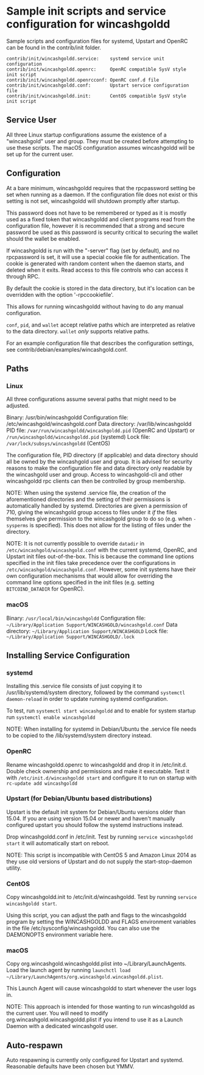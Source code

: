 Sample init scripts and service configuration for wincashgoldd
==========================================================

Sample scripts and configuration files for systemd, Upstart and OpenRC
can be found in the contrib/init folder.

    contrib/init/wincashgoldd.service:    systemd service unit configuration
    contrib/init/wincashgoldd.openrc:     OpenRC compatible SysV style init script
    contrib/init/wincashgoldd.openrcconf: OpenRC conf.d file
    contrib/init/wincashgoldd.conf:       Upstart service configuration file
    contrib/init/wincashgoldd.init:       CentOS compatible SysV style init script

Service User
---------------------------------

All three Linux startup configurations assume the existence of a "wincashgold" user
and group.  They must be created before attempting to use these scripts.
The macOS configuration assumes wincashgoldd will be set up for the current user.

Configuration
---------------------------------

At a bare minimum, wincashgoldd requires that the rpcpassword setting be set
when running as a daemon.  If the configuration file does not exist or this
setting is not set, wincashgoldd will shutdown promptly after startup.

This password does not have to be remembered or typed as it is mostly used
as a fixed token that wincashgoldd and client programs read from the configuration
file, however it is recommended that a strong and secure password be used
as this password is security critical to securing the wallet should the
wallet be enabled.

If wincashgoldd is run with the "-server" flag (set by default), and no rpcpassword is set,
it will use a special cookie file for authentication. The cookie is generated with random
content when the daemon starts, and deleted when it exits. Read access to this file
controls who can access it through RPC.

By default the cookie is stored in the data directory, but it's location can be overridden
with the option '-rpccookiefile'.

This allows for running wincashgoldd without having to do any manual configuration.

`conf`, `pid`, and `wallet` accept relative paths which are interpreted as
relative to the data directory. `wallet` *only* supports relative paths.

For an example configuration file that describes the configuration settings,
see contrib/debian/examples/wincashgold.conf.

Paths
---------------------------------

### Linux

All three configurations assume several paths that might need to be adjusted.

Binary:              /usr/bin/wincashgoldd
Configuration file:  /etc/wincashgold/wincashgold.conf
Data directory:      /var/lib/wincashgoldd
PID file:            `/var/run/wincashgoldd/wincashgoldd.pid` (OpenRC and Upstart) or `/run/wincashgoldd/wincashgoldd.pid` (systemd)
Lock file:           `/var/lock/subsys/wincashgoldd` (CentOS)

The configuration file, PID directory (if applicable) and data directory
should all be owned by the wincashgold user and group.  It is advised for security
reasons to make the configuration file and data directory only readable by the
wincashgold user and group.  Access to wincashgold-cli and other wincashgoldd rpc clients
can then be controlled by group membership.

NOTE: When using the systemd .service file, the creation of the aforementioned
directories and the setting of their permissions is automatically handled by
systemd. Directories are given a permission of 710, giving the wincashgold group
access to files under it _if_ the files themselves give permission to the
wincashgold group to do so (e.g. when `-sysperms` is specified). This does not allow
for the listing of files under the directory.

NOTE: It is not currently possible to override `datadir` in
`/etc/wincashgold/wincashgold.conf` with the current systemd, OpenRC, and Upstart init
files out-of-the-box. This is because the command line options specified in the
init files take precedence over the configurations in
`/etc/wincashgold/wincashgold.conf`. However, some init systems have their own
configuration mechanisms that would allow for overriding the command line
options specified in the init files (e.g. setting `BITCOIND_DATADIR` for
OpenRC).

### macOS

Binary:              `/usr/local/bin/wincashgoldd`
Configuration file:  `~/Library/Application Support/WINCASHGOLD/wincashgold.conf`
Data directory:      `~/Library/Application Support/WINCASHGOLD`
Lock file:           `~/Library/Application Support/WINCASHGOLD/.lock`

Installing Service Configuration
-----------------------------------

### systemd

Installing this .service file consists of just copying it to
/usr/lib/systemd/system directory, followed by the command
`systemctl daemon-reload` in order to update running systemd configuration.

To test, run `systemctl start wincashgoldd` and to enable for system startup run
`systemctl enable wincashgoldd`

NOTE: When installing for systemd in Debian/Ubuntu the .service file needs to be copied to the /lib/systemd/system directory instead.

### OpenRC

Rename wincashgoldd.openrc to wincashgoldd and drop it in /etc/init.d.  Double
check ownership and permissions and make it executable.  Test it with
`/etc/init.d/wincashgoldd start` and configure it to run on startup with
`rc-update add wincashgoldd`

### Upstart (for Debian/Ubuntu based distributions)

Upstart is the default init system for Debian/Ubuntu versions older than 15.04. If you are using version 15.04 or newer and haven't manually configured upstart you should follow the systemd instructions instead.

Drop wincashgoldd.conf in /etc/init.  Test by running `service wincashgoldd start`
it will automatically start on reboot.

NOTE: This script is incompatible with CentOS 5 and Amazon Linux 2014 as they
use old versions of Upstart and do not supply the start-stop-daemon utility.

### CentOS

Copy wincashgoldd.init to /etc/init.d/wincashgoldd. Test by running `service wincashgoldd start`.

Using this script, you can adjust the path and flags to the wincashgoldd program by
setting the WINCASHGOLDD and FLAGS environment variables in the file
/etc/sysconfig/wincashgoldd. You can also use the DAEMONOPTS environment variable here.

### macOS

Copy org.wincashgold.wincashgoldd.plist into ~/Library/LaunchAgents. Load the launch agent by
running `launchctl load ~/Library/LaunchAgents/org.wincashgold.wincashgoldd.plist`.

This Launch Agent will cause wincashgoldd to start whenever the user logs in.

NOTE: This approach is intended for those wanting to run wincashgoldd as the current user.
You will need to modify org.wincashgold.wincashgoldd.plist if you intend to use it as a
Launch Daemon with a dedicated wincashgold user.

Auto-respawn
-----------------------------------

Auto respawning is currently only configured for Upstart and systemd.
Reasonable defaults have been chosen but YMMV.
